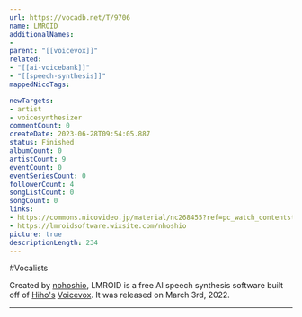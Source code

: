 ```yaml
---
url: https://vocadb.net/T/9706
name: LMROID
additionalNames: 
- 
parent: "[[voicevox]]"
related:
- "[[ai-voicebank]]"
- "[[speech-synthesis]]"
mappedNicoTags:

newTargets:
- artist
- voicesynthesizer
commentCount: 0
createDate: 2023-06-28T09:54:05.887
status: Finished
albumCount: 0
artistCount: 9
eventCount: 0
eventSeriesCount: 0
followerCount: 4
songListCount: 0
songCount: 0
links: 
- https://commons.nicovideo.jp/material/nc268455?ref=pc_watch_contentstree_parent
- https://lmroidsoftware.wixsite.com/nhoshio
picture: true
descriptionLength: 234
---
```


#Vocalists

Created by [nohoshio](https://vocadb.net/Ar/121558), LMROID is a free AI speech synthesis software built off of [Hiho's](https://vocadb.net/Ar/113495) [Voicevox](https://vocadb.net/T/8533/voicevox). It was released on March 3rd, 2022.

---

